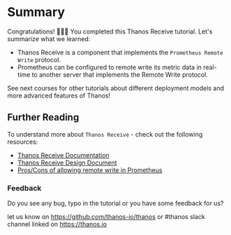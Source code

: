 # Summary

Congratulations! 🎉🎉🎉
You completed this Thanos Receive tutorial. Let's summarize what we learned:

* Thanos Receive is a component that implements the `Prometheus Remote Write` protocol.
* Prometheus can be configured to remote write its metric data in real-time to another server that implements the Remote Write protocol.

See next courses for other tutorials about different deployment models and more advanced features of Thanos!

## Further Reading

To understand more about `Thanos Receive` - check out the following resources:
* [Thanos Receive Documentation](https://thanos.io/tip/components/receive.md/)
* [Thanos Receive Design Document](https://thanos.io/tip/proposals/201812_thanos-remote-receive.md/)
* [Pros/Cons of allowing remote write in Prometheus](https://docs.google.com/document/d/1H47v7WfyKkSLMrR8_iku6u9VB73WrVzBHb2SB6dL9_g/edit#heading=h.2v27snv0lsur)

### Feedback

Do you see any bug, typo in the tutorial or you have some feedback for us?

let us know on https://github.com/thanos-io/thanos or #thanos slack channel linked on https://thanos.io